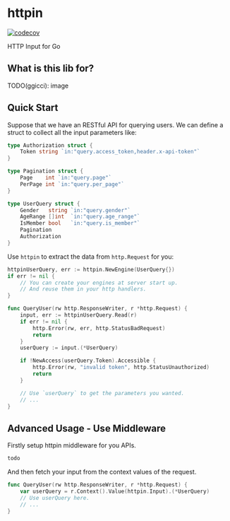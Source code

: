 # httpin

[![codecov](https://codecov.io/gh/ggicci/httpin/branch/main/graph/badge.svg?token=RT61L9ngHj)](https://codecov.io/gh/ggicci/httpin)

HTTP Input for Go

## What is this lib for?

TODO(ggicci): image

## Quick Start

Suppose that we have an RESTful API for querying users. We can define a struct to collect all the input parameters like:

```go
type Authorization struct {
	Token string `in:"query.access_token,header.x-api-token"`
}

type Pagination struct {
	Page    int `in:"query.page"`
	PerPage int `in:"query.per_page"`
}

type UserQuery struct {
	Gender   string `in:"query.gender"`
	AgeRange []int  `in:"query.age_range"`
	IsMember bool   `in:"query.is_member"`
	Pagination
	Authorization
}
```

Use `httpin` to extract the data from `http.Request` for you:

```go
httpinUserQuery, err := httpin.NewEngine(UserQuery{})
if err != nil {
    // You can create your engines at server start up.
    // And reuse them in your http handlers.
}

func QueryUser(rw http.ResponseWriter, r *http.Request) {
    input, err := httpinUserQuery.Read(r)
    if err != nil {
        http.Error(rw, err, http.StatusBadRequest)
        return
    }
    userQuery := input.(*UserQuery)

    if !NewAccess(userQuery.Token).Accessible {
        http.Error(rw, "invalid token", http.StatusUnauthorized)
        return
    }

    // Use `userQuery` to get the parameters you wanted.
    // ...
}

```

## Advanced Usage - Use Middleware

Firstly setup httpin middleware for you APIs.

```go
todo
```

And then fetch your input from the context values of the request.

```go
func QueryUser(rw http.ResponseWriter, r *http.Request) {
    var userQuery = r.Context().Value(httpin.Input).(*UserQuery)
    // Use userQuery here.
    // ...
}
```
